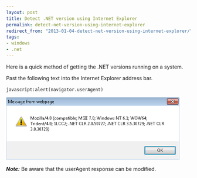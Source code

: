 ```yaml
---
layout: post
title: Detect .NET version using Internet Explorer
permalink: detect-net-version-using-internet-explorer
redirect_from: "2013-01-04-detect-net-version-using-internet-explorer/"
tags:
- windows
- .net
---
```


Here is a quick method of getting the .NET versions running on a system.

Past the following text into the Internet Explorer address bar.

    javascript:alert(navigator.userAgent)

![useragent](/assets/img/useragent.png)

***Note:*** Be aware that the userAgent response can be modified.
